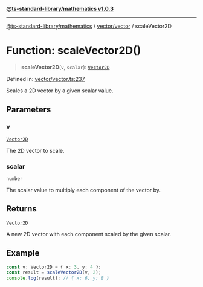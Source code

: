 [**@ts-standard-library/mathematics v1.0.3**](../../../README.md)

***

[@ts-standard-library/mathematics](../../../README.md) / [vector/vector](../README.md) / scaleVector2D

# Function: scaleVector2D()

> **scaleVector2D**(`v`, `scalar`): [`Vector2D`](../type-aliases/Vector2D.md)

Defined in: [vector/vector.ts:237](https://github.com/gabaudette/ts-stdlib/blob/be448e6a9d9c20c6c2f27f6550ce4e65fc8c9b89/packages/mathematics/src/vector/vector.ts#L237)

Scales a 2D vector by a given scalar value.

## Parameters

### v

[`Vector2D`](../type-aliases/Vector2D.md)

The 2D vector to scale.

### scalar

`number`

The scalar value to multiply each component of the vector by.

## Returns

[`Vector2D`](../type-aliases/Vector2D.md)

A new 2D vector with each component scaled by the given scalar.

## Example

```ts
const v: Vector2D = { x: 3, y: 4 };
const result = scaleVector2D(v, 2);
console.log(result); // { x: 6, y: 8 }
```
